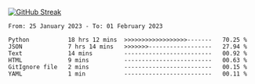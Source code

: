 [![GitHub Streak](https://streak-stats.demolab.com?user=renren-017&theme=sea&hide_border=true&background=DD272700)](https://git.io/streak-stats)

<!--START_SECTION:waka-->

```text
From: 25 January 2023 - To: 01 February 2023

Python           18 hrs 12 mins  >>>>>>>>>>>>>>>>>>-------   70.25 %
JSON             7 hrs 14 mins   >>>>>>>------------------   27.94 %
Text             14 mins         -------------------------   00.92 %
HTML             9 mins          -------------------------   00.63 %
GitIgnore file   2 mins          -------------------------   00.15 %
YAML             1 min           -------------------------   00.11 %
```

<!--END_SECTION:waka-->
